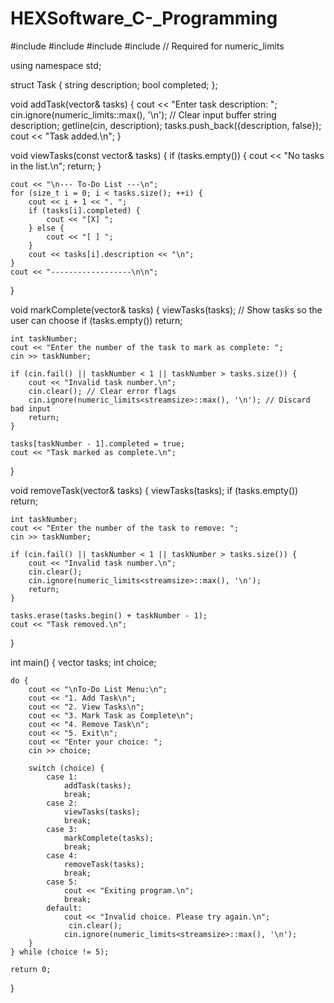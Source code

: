 # HEXSoftware_C-_Programming
#include <iostream>
#include <vector>
#include <string>
#include <limits> // Required for numeric_limits

using namespace std;

struct Task {
    string description;
    bool completed;
};

void addTask(vector<Task>& tasks) {
    cout << "Enter task description: ";
    cin.ignore(numeric_limits<streamsize>::max(), '\n'); // Clear input buffer
    string description;
    getline(cin, description);
    tasks.push_back({description, false});
    cout << "Task added.\n";
}

void viewTasks(const vector<Task>& tasks) {
    if (tasks.empty()) {
        cout << "No tasks in the list.\n";
        return;
    }

    cout << "\n--- To-Do List ---\n";
    for (size_t i = 0; i < tasks.size(); ++i) {
        cout << i + 1 << ". ";
        if (tasks[i].completed) {
            cout << "[X] ";
        } else {
            cout << "[ ] ";
        }
        cout << tasks[i].description << "\n";
    }
    cout << "------------------\n\n";
}

void markComplete(vector<Task>& tasks) {
    viewTasks(tasks); // Show tasks so the user can choose
    if (tasks.empty()) return;

    int taskNumber;
    cout << "Enter the number of the task to mark as complete: ";
    cin >> taskNumber;

    if (cin.fail() || taskNumber < 1 || taskNumber > tasks.size()) {
        cout << "Invalid task number.\n";
        cin.clear(); // Clear error flags
        cin.ignore(numeric_limits<streamsize>::max(), '\n'); // Discard bad input
        return;
    }

    tasks[taskNumber - 1].completed = true;
    cout << "Task marked as complete.\n";
}

void removeTask(vector<Task>& tasks) {
    viewTasks(tasks);
    if (tasks.empty()) return;

    int taskNumber;
    cout << "Enter the number of the task to remove: ";
    cin >> taskNumber;

    if (cin.fail() || taskNumber < 1 || taskNumber > tasks.size()) {
        cout << "Invalid task number.\n";
        cin.clear();
        cin.ignore(numeric_limits<streamsize>::max(), '\n');
        return;
    }

    tasks.erase(tasks.begin() + taskNumber - 1);
    cout << "Task removed.\n";
}

int main() {
    vector<Task> tasks;
    int choice;

    do {
        cout << "\nTo-Do List Menu:\n";
        cout << "1. Add Task\n";
        cout << "2. View Tasks\n";
        cout << "3. Mark Task as Complete\n";
        cout << "4. Remove Task\n";
        cout << "5. Exit\n";
        cout << "Enter your choice: ";
        cin >> choice;

        switch (choice) {
            case 1:
                addTask(tasks);
                break;
            case 2:
                viewTasks(tasks);
                break;
            case 3:
                markComplete(tasks);
                break;
            case 4:
                removeTask(tasks);
                break;
            case 5:
                cout << "Exiting program.\n";
                break;
            default:
                cout << "Invalid choice. Please try again.\n";
                 cin.clear();
                cin.ignore(numeric_limits<streamsize>::max(), '\n');
        }
    } while (choice != 5);

    return 0;
}
